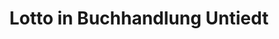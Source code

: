 ---
title: "Lotto in Buchhandlung Untiedt"
url: /eltville-am-rhein/lotto-in-buchhandlung-untiedt/
shop: Lotterie
---